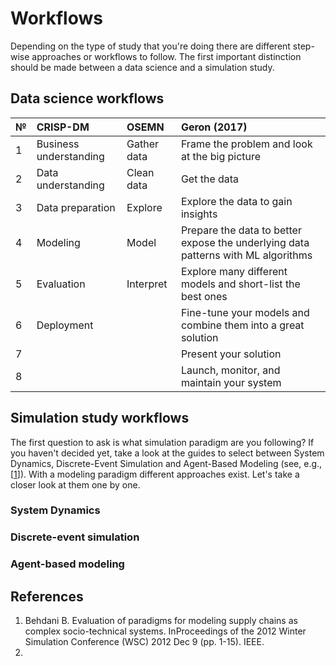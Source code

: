 # Workflows

Depending on the type of study that you're doing there are different step-wise approaches or workflows to follow. The first important distinction should be made between a data science and a simulation study.

## Data science workflows

| **№** | **CRISP-DM** | **OSEMN** |  **Geron \(2017\)** |
| :--- | :--- | :--- | :--- |
| 1 | Business understanding | Gather data | Frame the problem and look at the big picture |
| 2 | Data understanding | Clean data | Get the data |
| 3 | Data preparation | Explore | Explore the data to gain insights |
| 4 | Modeling | Model | Prepare the data to better expose the underlying data patterns with ML algorithms |
| 5 | Evaluation | Interpret | Explore many different models and short-list the best ones |
| 6 | Deployment |  | Fine-tune your models and combine them into a great solution |
| 7 |  |  | Present your solution |
| 8 |  |  | Launch, monitor, and maintain your system |

## Simulation study workflows

The first question to ask is what simulation paradigm are you following? If you haven't decided yet, take a look at the guides to select between System Dynamics, Discrete-Event Simulation and Agent-Based Modeling \(see, e.g., \[[1](https://ieeexplore.ieee.org/abstract/document/6465109)\]\). With a modeling paradigm different approaches exist. Let's take a closer look at them one by one.

### System Dynamics

### Discrete-event simulation

### Agent-based modeling



## References

1. Behdani B. Evaluation of paradigms for modeling supply chains as complex socio-technical systems. InProceedings of the 2012 Winter Simulation Conference \(WSC\) 2012 Dec 9 \(pp. 1-15\). IEEE.
2. 
